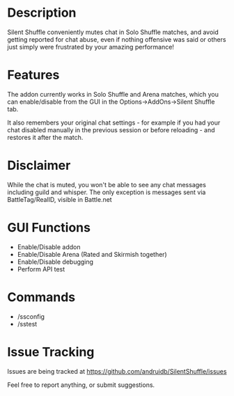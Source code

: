 # Description

Silent Shuffle conveniently mutes chat in Solo Shuffle matches, and avoid getting reported for chat abuse, even if nothing offensive was said or others just simply were frustrated by your amazing performance!

# Features

The addon currently works in Solo Shuffle and Arena matches, which you can enable/disable from the GUI in the Options->AddOns->Silent Shuffle tab.
    
It also remembers your original chat settings - for example if you had your chat disabled manually in the previous session or before reloading - and restores it after the match.

# Disclaimer

While the chat is muted, you won't be able to see any chat messages including guild and whisper. The only exception is messages sent via BattleTag/RealID, visible in Battle.net
# GUI Functions

- Enable/Disable addon
- Enable/Disable Arena (Rated and Skirmish together)
- Enable/Disable debugging
- Perform API test

# Commands

- /ssconfig
- /sstest

# Issue Tracking

Issues are being tracked at https://github.com/andruidb/SilentShuffle/issues

Feel free to report anything, or submit suggestions.


